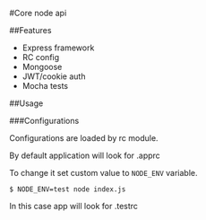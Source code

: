 #Core node api

##Features
- Express framework
- RC config
- Mongoose
- JWT/cookie auth
- Mocha tests

##Usage

###Configurations

Configurations are loaded by rc module. 

By default application will look for .apprc

To change it set custom value to `NODE_ENV` variable.

``` 
$ NODE_ENV=test node index.js
```

In this case app will look for .testrc